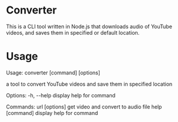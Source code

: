 # Converter	

This is a CLI tool written in Node.js that downloads audio of YouTube videos, and saves them in specified or default location.

# Usage

Usage: converter [command] [options]

a tool to convert YouTube videos and save them in specified location

Options:
  -h, --help            display help for command

Commands:
  url [options] <link>  get video and convert to audio file
  help [command]        display help for command